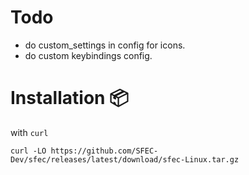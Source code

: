 # Todo
- do custom_settings in config for icons.
- do custom keybindings config.



# Installation 📦

with `curl`
```text                     
curl -LO https://github.com/SFEC-Dev/sfec/releases/latest/download/sfec-Linux.tar.gz
```  
